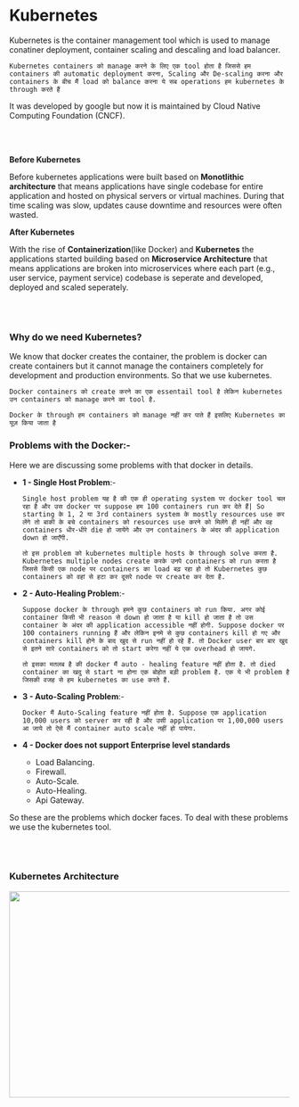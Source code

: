 # Kubernetes

Kubernetes is the container management tool which is used to manage conatiner deployment, container scaling and descaling and load balancer.

```Kubernetes containers को manage करने के लिए एक tool होता है जिससे हम containers की automatic deployment करना, Scaling और De-scaling करना और containers के बीच मैं load को balance करना ये सब operations हम kubernetes के through करते हैं```

It was developed by google but now it is maintained by Cloud Native Computing Foundation (CNCF).

<br>
<br>

**Before Kubernetes**

Before kubernetes applications were built based on **Monotlithic architecture** that means applications have single codebase for entire application and hosted on physical servers or virtual machines. During that time scaling was slow, updates cause downtime and resources were often wasted. 

**After Kubernetes**

With the rise of **Containerization**(like Docker) and **Kubernetes** the applications started building based on **Microservice Architecture** that means applications are broken into microservices where each part (e.g., user service, payment service) codebase is seperate and developed, deployed and scaled seperately. 

<br>
<br>

### Why do we need Kubernetes?

We know that docker creates the container, the problem is docker can create containers but it cannot manage the containers completely for development and production environments. So that we use kubernetes.

```Docker containers को create करने का एक essentail tool है लेकिन kubernetes उन containers को manage करने का tool है.```

```Docker के through हम containers को manage नहीं कर पाते हैं इसलिए Kubernetes का यूज़ किया जाता है```

### Problems with the Docker:-

Here we are discussing some problems with that docker in details.

- **1 - Single Host Problem**:-

  ```Single host problem यह है की एक ही operating system पर docker tool चल रहा है और उस docker पर suppose हम 100 containers run कर देते हैं| So starting के 1, 2 या 3rd containers system के mostly resources use कर लेंगे तो बाकी के बचे containers को resources use करने को मिलेंगे ही नहीं और वह containers धीर-धीरे die हो जायेंगे और उन containers के अंदर की application down हो जाएँगी.```

  ```तो इस problem को kubernetes multiple hosts के through solve करता है. Kubernetes multiple nodes create करके उनपे containers को run करता है जिससे किसी एक node पर containers का load बढ़ रहा हो तो Kubernetes कुछ containers को वहां से हटा कर दूसरे node पर create कर देता है.```

- **2 - Auto-Healing Problem**:-

  ```Suppose docker के through हमने कुछ containers को run किया. अगर कोई container किसी भी reason से down हो जाता है या kill हो जाता है तो उस container के अंदर की application accessible नहीं होगी. Suppose docker पर 100 containers running हैं और लेकिन इनमे से कुछ containers kill हो गए और containers kill होने के बाद खुद से run नहीं हो रहे हैं. तो Docker user बार बार खुद से इतने सारे containers को तो start करेगा नहीं ये एक overhead हो जायगे.```

  ```तो इसका मतलब है की docker मैं auto - healing feature नहीं होता है. तो died container का खदु से start ना होना एक बोहोत बड़ी problem है. एक ये भी problem है जिसकी वजह से हम kubernetes का use करते हैं. ```

- **3 - Auto-Scaling Problem**:-

  ```Docker मैं Auto-Scaling feature नहीं होता है. Suppose एक application 10,000 users को server कर रही है और उसी application पर 1,00,000 users आ जाये तो ऐसे मैं container auto scale नहीं हो पायेगा.```

- **4 - Docker does not support Enterprise level standards**
    - Load Balancing.
    - Firewall.
    - Auto-Scale.
    - Auto-Healing.
    - Api Gateway.

So these are the problems which docker faces. To deal with these problems we use the kubernetes tool.

<br>
<br>

### Kubernetes Architecture

<img width="600" height="370" src="https://github.com/user-attachments/assets/ee1dc3f3-5afe-449f-bc3f-5dd7215d360b">

